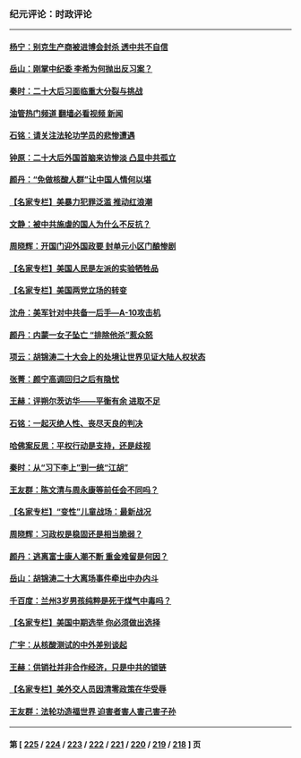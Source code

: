 ### 纪元评论：时政评论
---
#### [杨宁：别克生产商被进博会封杀 透中共不自信](../../pages/nsc1025/n13861307.md?11080330) 
#### [岳山：刚掌中纪委 李希为何抛出反习案？](../../pages/nsc1025/n13861260.md?11080330) 
#### [秦时：二十大后习面临重大分裂与挑战](../../pages/nsc1025/n13860691.md?11080330) 
#### [油管热门频道 翻墙必看视频 新闻](ok?11080330)
#### [石铭：请关注法轮功学员的悲惨遭遇](../../pages/nsc1025/n13860692.md?11080330) 
#### [钟原：二十大后外国首脑来访惨淡 凸显中共孤立](../../pages/nsc1025/n13860649.md?11080330) 
#### [颜丹：“免做核酸人群”让中国人情何以堪](../../pages/nsc1025/n13860631.md?11080330) 
#### [【名家专栏】美暴力犯罪泛滥 推动红浪潮](../../pages/nsc1025/n13860542.md?11080330) 
#### [文静：被中共施虐的国人为什么不反抗？](../../pages/nsc1025/n13860432.md?11080330) 
#### [周晓辉：开国门迎外国政要 封单元小区门酿惨剧](../../pages/nsc1025/n13860249.md?11080330) 
#### [【名家专栏】美国人民是左派的实验牺牲品](../../pages/nsc1025/n13860127.md?11080330) 
#### [【名家专栏】美国两党立场的转变](../../pages/nsc1025/n13860128.md?11080330) 
#### [沈舟：美军针对中共备一后手—A-10攻击机](../../pages/nsc1025/n13860234.md?11080330) 
#### [颜丹：内蒙一女子坠亡 “排除他杀”惹众怒](../../pages/nsc1025/n13860247.md?11080330) 
#### [项云：胡锦涛二十大会上的处境让世界见证大陆人权状态](../../pages/nsc1025/n13860235.md?11080330) 
#### [张菁：颜宁高调回归之后有隐忧](../../pages/nsc1025/n13860232.md?11080330) 
#### [王赫：评朔尔茨访华——平衡有余 进取不足](../../pages/nsc1025/n13859980.md?11080330) 
#### [石铭：一起灭绝人性、丧尽天良的判决](../../pages/nsc1025/n13859827.md?11080330) 
#### [哈佛案反思：平权行动是支持，还是歧视](../../pages/nsc1025/n13859862.md?11080330) 
#### [秦时：从“习下李上”到一统“江胡”](../../pages/nsc1025/n13859804.md?11080330) 
#### [王友群：陈文清与周永康等前任会不同吗？](../../pages/nsc1025/n13859797.md?11080330) 
#### [【名家专栏】“变性”儿童战场：最新战况](../../pages/nsc1025/n13859546.md?11080330) 
#### [周晓辉：习政权是稳固还是相当脆弱？](../../pages/nsc1025/n13859730.md?11080330) 
#### [颜丹：逃离富士康人潮不断 重金难留是何因？](../../pages/nsc1025/n13859719.md?11080330) 
#### [岳山：胡锦涛二十大离场事件牵出中办内斗](../../pages/nsc1025/n13859695.md?11080330) 
#### [千百度：兰州3岁男孩纯粹是死于煤气中毒吗？](../../pages/nsc1025/n13859366.md?11080330) 
#### [【名家专栏】美国中期选举 你必须做出选择](../../pages/nsc1025/n13859537.md?11080330) 
#### [广宇：从核酸测试的中外差别谈起](../../pages/nsc1025/n13859333.md?11080330) 
#### [王赫：供销社并非合作经济，只是中共的锁链](../../pages/nsc1025/n13859294.md?11080330) 
#### [【名家专栏】美外交人员因清零政策在华受辱](../../pages/nsc1025/n13858804.md?11080330) 
#### [王友群：法轮功造福世界 迫害者害人害己害子孙](../../pages/nsc1025/n13858219.md?11080330) 

---
#### 第 [ [225](./225.md?11080330) / [224](./224.md?11080330) / [223](./223.md?11080330) / [222](./222.md?11080330) / [221](./221.md?11080330) / [220](./220.md?11080330) / [219](./219.md?11080330) / [218](./218.md?11080330) ] 页
